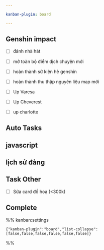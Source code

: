 ```yaml
---

kanban-plugin: board

---
```


## Genshin impact

- [ ] đánh nhà hát
- [ ] mở toàn bộ điểm dịch chuyện mới
- [ ] hoàn thành sử kiện hè genshin
- [ ] hoàn thành thu thập nguyên liệu map mới
- [ ] Up Varesa
- [ ] Up Cheverest
- [ ] up charlotte


## Auto Tasks



## javascript



## lịch sử đảng



## Task Other

- [ ] Sửa card đồ hoạ (<300k)


## Complete





%% kanban:settings
```
{"kanban-plugin":"board","list-collapse":[false,false,false,false,false,false]}
```
%%